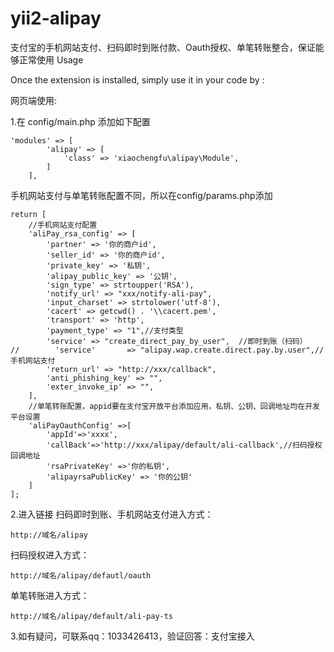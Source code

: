 # yii2-alipay
支付宝的手机网站支付、扫码即时到账付款、Oauth授权、单笔转账整合，保证能够正常使用
Usage

Once the extension is installed, simply use it in your code by :

网页端使用:

1.在 config/main.php 添加如下配置
```
'modules' => [
        'alipay' => [
            'class' => 'xiaochengfu\alipay\Module',
        ]
    ],
```
手机网站支付与单笔转账配置不同，所以在config/params.php添加
```
return [
    //手机网站支付配置
    'aliPay_rsa_config' => [
        'partner' => '你的商户id',
        'seller_id' => '你的商户id',
        'private_key' => '私钥',
        'alipay_public_key' => '公钥',
        'sign_type' => strtoupper('RSA'),
        'notify_url' => "xxx/notify-ali-pay",
        'input_charset' => strtolower('utf-8'),
        'cacert' => getcwd() . '\\cacert.pem',
        'transport' => 'http',
        'payment_type' => "1",//支付类型
        'service' => "create_direct_pay_by_user",  //即时到账（扫码）
//        'service'       => "alipay.wap.create.direct.pay.by.user",//手机网站支付
        'return_url' => "http://xxx/callback",
        'anti_phishing_key' => "",
        'exter_invoke_ip' => "",
    ],
    //单笔转账配置，appid要在支付宝开放平台添加应用，私钥、公钥、回调地址均在开发平台设置
    'aliPayOauthConfig' =>[
        'appId'=>'xxxx',
        'callBack'=>'http://xxx/alipay/default/ali-callback',//扫码授权回调地址
        'rsaPrivateKey' =>'你的私钥',
        'alipayrsaPublicKey' => '你的公钥'
    ]
];
```
2.进入链接
扫码即时到账、手机网站支付进入方式：
```
http://域名/alipay
```
扫码授权进入方式：
```
http://域名/alipay/defautl/oauth
```
单笔转账进入方式：
```
http://域名/alipay/default/ali-pay-ts
```
3.如有疑问，可联系qq：1033426413，验证回答：支付宝接入